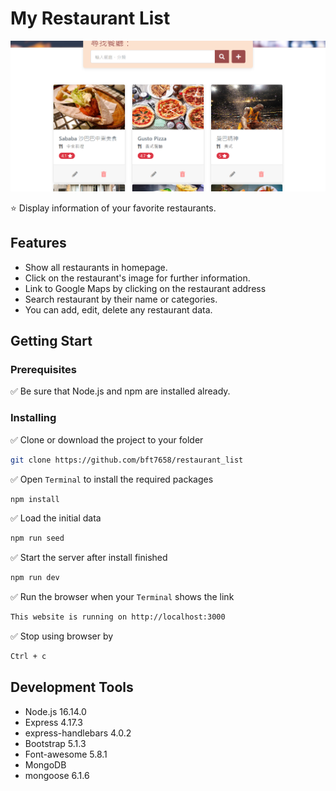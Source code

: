 # My Restaurant List

![Index page about Restaurant List](./public/images/restaurant_cover_1.png)

:star: Display information of your favorite restaurants.

## Features
- Show all restaurants in homepage.
- Click on the restaurant's image for further information.
- Link to Google Maps by clicking on the restaurant address  
- Search restaurant by their name or categories.
- You can add, edit, delete any restaurant data.

## Getting Start

### Prerequisites
:white_check_mark: Be sure that Node.js and npm are installed already. 

### Installing
:white_check_mark: Clone or download the project to your folder

```bash
git clone https://github.com/bft7658/restaurant_list
```

:white_check_mark: Open `Terminal` to install the required packages  

```bash
npm install
```

:white_check_mark: Load the initial data

```bash
npm run seed
```

:white_check_mark: Start the server after install finished

```bash
npm run dev
```

:white_check_mark: Run the browser when your `Terminal` shows the link 

```bash
This website is running on http://localhost:3000
```

:white_check_mark: Stop using browser by

```bash
Ctrl + c
```

## Development Tools
- Node.js 16.14.0
- Express 4.17.3
- express-handlebars 4.0.2
- Bootstrap 5.1.3
- Font-awesome 5.8.1
- MongoDB
- mongoose 6.1.6